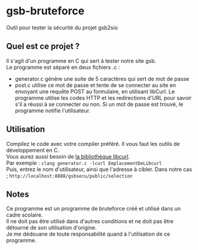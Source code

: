 # gsb-bruteforce
Outil pour tester la sécurité du projet gsb2sio
## Quel est ce projet ?
Il s'agit d'un programme en C qui sert à tester notre site gsb.  
Le programme est séparé en deux fichiers .c :  
* generator.c génère une suite de 5 caractères qui sert de mot de passe
* post.c utilise ce mot de passe et tente de se connecter au site en envoyant une requête POST au formulaire, en utilisant libCurl.
Le programme utilise les codes HTTP et les redirections d'URL pour savoir s'il a réussi à se connecter ou non.
Si un mot de passe est trouvé, le programme notifie l'utilisateur.
## Utilisation
Compilez le code avec votre compiler préféré. Il vous faut les outils de développement en C.  
Vous aurez aussi besoin de [la bibliothèque libcurl](https://curl.se/libcurl/).  
Par exemple :
`clang generator.c -lcurl EmplacementDeLibcurl`  
Puis, entrez le nom d'utilisateur, ainsi que l'adresse à cibler.
Dans notre cas ; `http://localhost:8888/gsbsecu/public/selection`
## Notes
Ce programme est un programme de bruteforce créé et utilisé dans un cadre scolaire.  
Il ne doit pas être utilisé dans d'autres conditions et ne doit pas être détourné de son utilisation d'origine.  
Je me dédouane de toute responsabilité quand à l'utilisation de ce programme.
